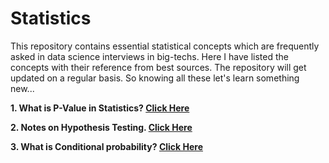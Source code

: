 # Statistics

This repository contains essential statistical concepts which are frequently asked in data science interviews in big-techs. Here I have listed the concepts with their reference from best sources. The repository will get updated on a regular basis. So knowing all these let's learn something new... 

**1. What is P-Value in Statistics? [Click Here](https://www.investopedia.com/terms/p/p-value.asp)**

**2. Notes on Hypothesis Testing. [Click Here](https://drive.google.com/file/d/1DQ7Vo3DvXhJaYGa7h4TFAVHG2-Ci1kyh/view?usp=sharing)**

**3. What is Conditional probability? [Click Here](https://www.investopedia.com/terms/c/conditional_probability.asp)**
